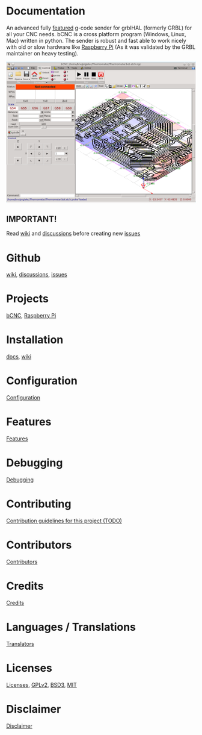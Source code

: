 # Documentation
An advanced fully [featured](FEATURES.md) g-code sender for grblHAL (formerly GRBL) for all your CNC needs. bCNC is a cross platform program (Windows, Linux, Mac) written in python. The sender is robust and fast able to work nicely with old or slow hardware like [Raspberry Pi](http://www.openbuilds.com/threads/bcnc-and-the-raspberry-pi.3038/) (As it was validated by the GRBL maintainer on heavy testing).

![bCNC screenshot](https://raw.githubusercontent.com/vlachoudis/bCNC/doc/Screenshots/bCNC.png)

## IMPORTANT!
Read [wiki](https://github.com/vlachoudis/bCNC/wiki) and [discussions](https://github.com/vlachoudis/bCNC/discussions) before creating new [issues](https://github.com/vlachoudis/bCNC/issues)

# Github
[wiki](https://github.com/vlachoudis/bCNC/wiki), [discussions](https://github.com/vlachoudis/bCNC/discussions), [issues](https://github.com/vlachoudis/bCNC/issues)

# Projects
[bCNC](https://pypi.org/project/bCNC/), [Raspberry Pi](http://www.openbuilds.com/threads/bcnc-and-the-raspberry-pi.3038/)

# Installation
[docs](INSTALLATION.md), [wiki](https://github.com/vlachoudis/bCNC/wiki/Installation)

# Configuration
[Configuration](CONFIGURATION.md)

# Features
[Features](FEATURES.md)

# Debugging
[Debugging](DEBUGGING.md)

# Contributing
[Contribution guidelines for this project (TODO)](CONTRIBUTING.md)

# Contributors
[Contributors](contributors.txt)

# Credits
[Credits](credits.txt)

# Languages / Translations
[Translators](translators.txt)

# Licenses
[Licenses](LICENSES.md), [GPLv2](LICENSE.md), [BSD3](LICENSE.BSD3), [MIT](LICENSE.MIT)

# Disclaimer
[Disclaimer](DISCLAIMER.md)
